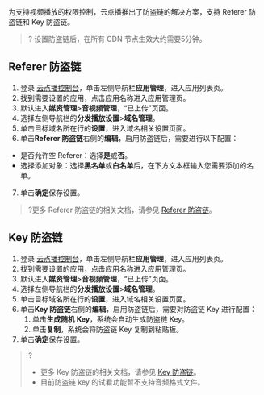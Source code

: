 为支持视频播放的权限控制，云点播推出了防盗链的解决方案，支持 Referer 防盗链和 Key 防盗链。
>? 设置防盗链后，在所有 CDN 节点生效大约需要5分钟。

## Referer 防盗链
1. 登录 [云点播控制台](https://console.cloud.tencent.com/vod)，单击左侧导航栏**应用管理**，进入应用列表页。
2. 找到需要设置的应用，点击应用名称进入应用管理页。
3. 默认进入**媒资管理**>**音视频管理**，“已上传”页面。
4. 选择左侧导航栏的**分发播放设置**>**域名管理**。
5. 单击目标域名所在行的**设置**，进入域名相关设置页面。
6. 单击**Referer 防盗链**右侧的**编辑**，启用防盗链后，需要进行以下配置：
 - 是否允许空 Referer：选择**是**或**否**。
 - 选择添加对象：选择**黑名单**或**白名单**后，在下方文本框输入您需要添加的名单。
7. 单击**确定**保存设置。

>?更多 Referer 防盗链的相关文档，请参见 [Referer 防盗链](https://cloud.tencent.com/document/product/266/14046)。


## Key 防盗链
1. 登录 [云点播控制台](https://console.cloud.tencent.com/vod)，单击左侧导航栏**应用管理**，进入应用列表页。
2. 找到需要设置的应用，点击应用名称进入应用管理页。
3. 默认进入**媒资管理**>**音视频管理**，“已上传”页面。
4. 选择左侧导航栏的**分发播放设置**>**域名管理**。
5. 单击目标域名所在行的**设置**，进入域名相关设置页面。
6. 单击**Key 防盗链**右侧的**编辑**，启用防盗链后，需要对防盗链 Key 进行配置：
	1. 单击**生成随机 Key**，系统会自动生成防盗链 Key。
	2. 单击**复制**，系统会将防盗链 Key 复制到粘贴板。
7. 单击**确定**保存设置。

>? 
>- 更多 Key 防盗链的相关文档，请参见 [Key 防盗链](https://cloud.tencent.com/document/product/266/14047)。
>- 目前防盗链 key 的试看功能暂不支持音频格式文件。






